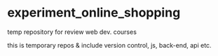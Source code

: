 # experiment_online_shopping
temp repository for review web dev. courses

this is temporary repos & include version control, js, back-end, api etc.
